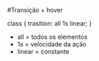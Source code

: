 #Transição + hover

class {
    trasition: all 1s linear;
}

- all = todos os elementos 
- 1s = velocidade da ação
- linear = constante
